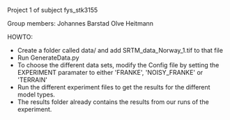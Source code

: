 Project 1 of subject fys_stk3155

Group members:
Johannes Barstad
Olve Heitmann


HOWTO:
* Create a folder called data/ and add SRTM_data_Norway_1.tif to that file
* Run GenerateData.py
* To choose the different data sets, modify the Config file by setting the EXPERIMENT paramater to either 'FRANKE', 'NOISY_FRANKE' or 'TERRAIN'
* Run the different experiment files to get the results for the different model types. 
* The results folder already contains the results from our runs of the experiment.
